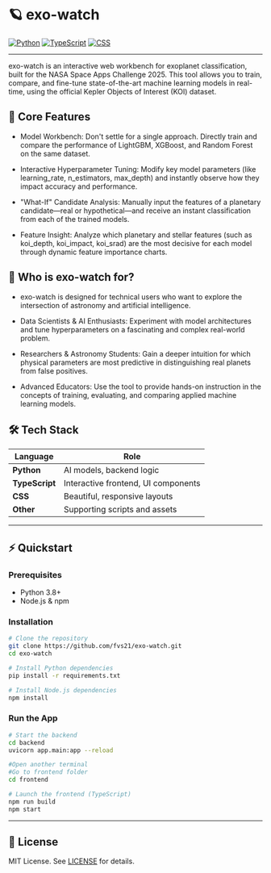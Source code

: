 # 🪐 exo-watch

[![Python](https://img.shields.io/badge/Python-41%25-blue?logo=python)](https://www.python.org/)
[![TypeScript](https://img.shields.io/badge/TypeScript-34.6%25-blueviolet?logo=typescript)](https://www.typescriptlang.org/)
[![CSS](https://img.shields.io/badge/CSS-22.9%25-ff69b4?logo=css3)](https://developer.mozilla.org/docs/Web/CSS)

---

exo-watch is an interactive web workbench for exoplanet classification, built for the NASA Space Apps Challenge 2025. This tool allows you to train, compare, and fine-tune state-of-the-art machine learning models in real-time, using the official Kepler Objects of Interest (KOI) dataset.

## 🚀 Core Features

- Model Workbench: Don't settle for a single approach. Directly train and compare the performance of LightGBM, XGBoost, and Random Forest on the same dataset.

- Interactive Hyperparameter Tuning: Modify key model parameters (like learning_rate, n_estimators, max_depth) and instantly observe how they impact accuracy and performance.

- "What-If" Candidate Analysis: Manually input the features of a planetary candidate—real or hypothetical—and receive an instant classification from each of the trained models.

- Feature Insight: Analyze which planetary and stellar features (such as koi_depth, koi_impact, koi_srad) are the most decisive for each model through dynamic feature importance charts.

## 🎯 Who is exo-watch for?

- exo-watch is designed for technical users who want to explore the intersection of astronomy and artificial intelligence.

- Data Scientists & AI Enthusiasts: Experiment with model architectures and tune hyperparameters on a fascinating and complex real-world problem.

- Researchers & Astronomy Students: Gain a deeper intuition for which physical parameters are most predictive in distinguishing real planets from false positives.

- Advanced Educators: Use the tool to provide hands-on instruction in the concepts of training, evaluating, and comparing applied machine learning models.

## 🛠️ Tech Stack

| Language      | Role                                      |
|---------------|-------------------------------------------|
| **Python**    | AI models, backend logic                  |
| **TypeScript**| Interactive frontend, UI components       |
| **CSS**       | Beautiful, responsive layouts             |
| **Other**     | Supporting scripts and assets             |

---

## ⚡ Quickstart

### Prerequisites

- Python 3.8+
- Node.js & npm

### Installation

```bash
# Clone the repository
git clone https://github.com/fvs21/exo-watch.git
cd exo-watch

# Install Python dependencies
pip install -r requirements.txt

# Install Node.js dependencies
npm install
```

### Run the App

```bash
# Start the backend
cd backend
uvicorn app.main:app --reload

#Open another terminal
#Go to frontend folder
cd frontend

# Launch the frontend (TypeScript)
npm run build
npm start
```
---

## 📝 License

MIT License. See [LICENSE](LICENSE) for details.

